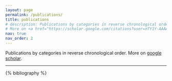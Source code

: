 ```yaml
---
layout: page
permalink: /publications/
title: publications
# description: Publications by categories in reverse chronological order. More on [google scholar](https://scholar.google.com/citations?user=nTY1Y-AAAAAJ&hl=en).
# More on <a href="https://scholar.google.com/citations?user=nTY1Y-AAAAAJ&hl=en">Google Scholar</a>
nav: true
nav_order: 2
---
```

Publications by categories in reverse chronological order. More on [google scholar](https://scholar.google.com/citations?user=nTY1Y-AAAAAJ&hl=en).

---

<!-- _pages/publications.md -->

<!-- Bibsearch Feature -->

<!-- {% include bib_search.liquid %} -->

<div class="publications">

{% bibliography %}

</div>
